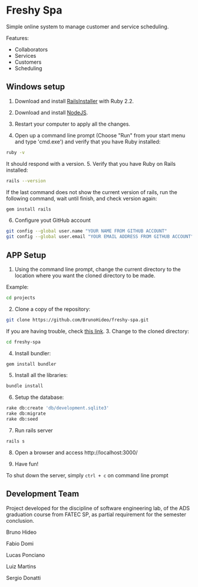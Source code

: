 Freshy Spa
==========

Simple online system to manage customer and service scheduling.

Features:

* Collaborators
* Services
* Customers
* Scheduling

## Windows setup

1. Download and install [RailsInstaller](http://railsinstaller.org/en) with Ruby 2.2.

2. Download and install [NodeJS](https://nodejs.org/en/).

3. Restart your computer to apply all the changes.

4. Open up a command line prompt (Choose "Run" from your start menu and type 'cmd.exe') and verify that you have Ruby installed:

  ```sh
  ruby -v
  ```
  It should respond with a version.
5. Verify that you have Ruby on Rails installed:

  ```sh
  rails --version
  ```
  If the last command does not show the current version of rails, run the following command, wait until finish, and check version again:

  ```sh
  gem install rails
  ```
6. Configure yout GitHub account

  ```sh
  git config --global user.name "YOUR NAME FROM GITHUB ACCOUNT"
  git config --global user.email "YOUR EMAIL ADDRESS FROM GITHUB ACCOUNT"
  ```

## APP Setup

1. Using the command line prompt, change the current directory to the location where you want the cloned directory to be made.

  Example:
  ```sh
  cd projects
  ```
2. Clone a copy of the repository:

  ```sh
  git clone https://github.com/BrunoHideo/freshy-spa.git
  ```
  If you are having trouble, check [this link](https://help.github.com/articles/cloning-a-repository/).
3. Change to the cloned directory:

  ```sh
  cd freshy-spa
  ```
4. Install bundler:

  ```sh
  gem install bundler
  ```
5. Install all the libraries:

  ```sh
  bundle install
  ```
6. Setup the database:

  ```sh
  rake db:create 'db/development.sqlite3'
  rake db:migrate
  rake db:seed
  ```
7. Run rails server

  ```sh
  rails s
  ```
8. Open a browser and access http://localhost:3000/

9. Have fun!

To shut down the server, simply `ctrl + c` on command line prompt

## Development Team

Project developed for the discipline of software engineering lab, of the ADS graduation course from FATEC SP, as partial requirement for the semester conclusion.

Bruno Hideo

Fabio Domi

Lucas Ponciano

Luiz Martins

Sergio Donatti
